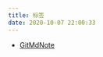 ```yaml
---
title: 标签
date: 2020-10-07 22:00:33
---
```


- [GitMdNote](https://jiftle.github.io/tags/GitMdNote/)
